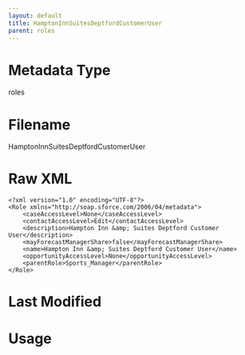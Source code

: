 ```yaml
---
layout: default
title: HamptonInnSuitesDeptfordCustomerUser
parent: roles
---
```

# Metadata Type
roles


# Filename 
HamptonInnSuitesDeptfordCustomerUser


# Raw XML
```
<?xml version="1.0" encoding="UTF-8"?>
<Role xmlns="http://soap.sforce.com/2006/04/metadata">
    <caseAccessLevel>None</caseAccessLevel>
    <contactAccessLevel>Edit</contactAccessLevel>
    <description>Hampton Inn &amp; Suites Deptford Customer User</description>
    <mayForecastManagerShare>false</mayForecastManagerShare>
    <name>Hampton Inn &amp; Suites Deptford Customer User</name>
    <opportunityAccessLevel>None</opportunityAccessLevel>
    <parentRole>Sports_Manager</parentRole>
</Role>
```


# Last Modified


# Usage
